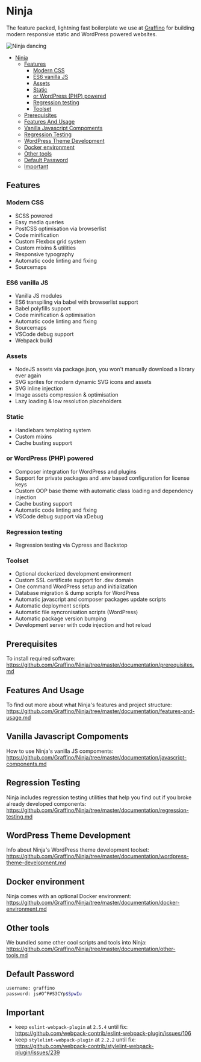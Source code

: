 # Ninja

The feature packed, lightning fast boilerplate we use at [Graffino](https://graffino.com/) for building modern responsive static and WordPress powered websites.

![Ninja dancing](https://media.giphy.com/media/kdmdZpJUqlMiI/giphy.gif)

- [Ninja](#ninja)
  - [Features](#features)
    - [Modern CSS](#modern-css)
    - [ES6 vanilla JS](#es6-vanilla-js)
    - [Assets](#assets)
    - [Static](#static)
    - [or WordPress (PHP) powered](#or-wordpress-php-powered)
    - [Regression testing](#regression-testing)
    - [Toolset](#toolset)
  - [Prerequisites](#prerequisites)
  - [Features And Usage](#features-and-usage)
  - [Vanilla Javascript Compoments](#vanilla-javascript-compoments)
  - [Regression Testing](#regression-testing-1)
  - [WordPress Theme Development](#wordpress-theme-development)
  - [Docker environment](#docker-environment)
  - [Other tools](#other-tools)
  - [Default Password](#default-password)
  - [Important](#important)

## Features

### Modern CSS

- SCSS powered
- Easy media queries
- PostCSS optimisation via browserlist
- Code minification
- Custom Flexbox grid system
- Custom mixins & utilities
- Responsive typography
- Automatic code linting and fixing
- Sourcemaps

### ES6 vanilla JS

- Vanilla JS modules
- ES6 transpiling via babel with browserlist support
- Babel polyfills support
- Code minification & optimisation
- Automatic code linting and fixing
- Sourcemaps
- VSCode debug support
- Webpack build

### Assets

- NodeJS assets via package.json, you won't manually download a library ever again
- SVG sprites for modern dynamic SVG icons and assets
- SVG inline injection
- Image assets compression & optimisation
- Lazy loading & low resolution placeholders

### Static

- Handlebars templating system
- Custom mixins
- Cache busting support

### or WordPress (PHP) powered

- Composer integration for WordPress and plugins
- Support for private packages and .env based configuration for license keys
- Custom OOP base theme with automatic class loading and dependency injection
- Cache busting support
- Automatic code linting and fixing
- VSCode debug support via xDebug

### Regression testing

- Regression testing via Cypress and Backstop

### Toolset

- Optional dockerized development environment
- Custom SSL certificate support for .dev domain
- One command WordPress setup and initialization
- Database migration & dump scripts for WordPress
- Automatic javascript and composer packages update scripts
- Automatic deployment scripts
- Automatic file syncronisation scripts (WordPress)
- Automatic package version bumping
- Development server with code injection and hot reload

## Prerequisites

To install required software: <https://github.com/Graffino/Ninja/tree/master/documentation/prerequisites.md>

## Features And Usage

To find out more about what Ninja's features and project structure: <https://github.com/Graffino/Ninja/tree/master/documentation/features-and-usage.md>

## Vanilla Javascript Compoments

How to use Ninja's vanilla JS compoments: <https://github.com/Graffino/Ninja/tree/master/documentation/javascript-components.md>

## Regression Testing

Ninja includes regression testing utilities that help you find out if you broke already developed components: <https://github.com/Graffino/Ninja/tree/master/documentation/regression-testing.md>

## WordPress Theme Development

Info about Ninja's WordPress theme development toolset: <https://github.com/Graffino/Ninja/tree/master/documentation/wordpress-theme-development.md>

## Docker environment

Ninja comes with an optional Docker environment: <https://github.com/Graffino/Ninja/tree/master/documentation/docker-environment.md>

## Other tools

We bundled some other cool scripts and tools into Ninja: <https://github.com/Graffino/Ninja/tree/master/documentation/other-tools.md>

## Default Password

```bash
username: graffino
password: js#O^P#S3CYp$SpwIu
```

## Important

- keep `eslint-webpack-plugin` at `2.5.4` until fix: <https://github.com/webpack-contrib/eslint-webpack-plugin/issues/106>
- keep `stylelint-webpack-plugin` at `2.2.2` until fix: <https://github.com/webpack-contrib/stylelint-webpack-plugin/issues/239>
